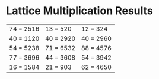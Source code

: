 # Lattice Multiplication Results

|   |   |   |
|---|---|---|
| 74 = 2516 | 13 = 520 | 12 = 324 |
| 40 = 1120 | 40 = 2920 | 40 = 2960 |
| 54 = 5238 | 71 = 6532 | 88 = 4576 |
| 77 = 3696 | 44 = 3608 | 54 = 3942 |
| 16 = 1584 | 21 = 903 | 62 = 4650 |
